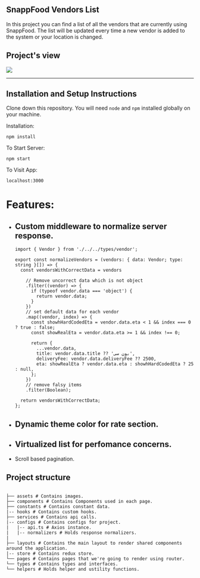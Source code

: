 ## SnappFood Vendors List

In this project you can find a list of all the vendors that are currently using SnappFood.
The list will be updated every time a new vendor is added to the system or your location is changed.

## Project's view

<img src="https://user-images.githubusercontent.com/66781740/184869335-439a973e-c49c-49fd-893b-9e2c72e840b7.png" />

---

## Installation and Setup Instructions

Clone down this repository. You will need `node` and `npm` installed globally on your machine.

Installation:

`npm install`

To Start Server:

`npm start`

To Visit App:

`localhost:3000`

# Features:

- ## Custom middleware to normalize server response.

  ```tsx
  import { Vendor } from './../../types/vendor';

  export const normalizeVendors = (vendors: { data: Vendor; type: string }[]) => {
    const vendorsWithCorrectData = vendors

      // Remove uncorrect data which is not object
      .filter((vendor) => {
        if (typeof vendor.data === 'object') {
          return vendor.data;
        }
      })
      // set default data for each vendor
      .map((vendor, index) => {
        const showhHardCodedEta = vendor.data.eta < 1 && index === 0 ? true : false;
        const showRealEta = vendor.data.eta >= 1 && index !== 0;

        return {
          ...vendor.data,
          title: vendor.data.title ?? 'بون سی',
          deliveryFee: vendor.data.deliveryFee ?? 2500,
          eta: showRealEta ? vendor.data.eta : showhHardCodedEta ? 25 : null,
        };
      })
      // remove falsy items
      .filter(Boolean);

    return vendorsWithCorrectData;
  };
  ```

- ## Dynamic theme color for rate section.
  <!-- <img src="https://user-images.githubusercontent.com/66781740/184870445-6ee04169-e9cb-4c05-95bb-0eadad20b1c4.png" /> -->
- ## Virtualized list for perfomance concerns.
    <!-- <img  src="https://user-images.githubusercontent.com/66781740/184871273-85c986b2-7e01-4d02-9a08-38f79f1bb829.png" /> -->
- Scroll based pagination.

## Project structure

```

├── assets # Contains images.
├── components # Contains Components used in each page.
├── constants # Contains constant data.
|-- hooks # Contains custom hooks.
├── services # Contains api calls.
|-- configs # Contains configs for project.
|   |-- api.ts # Axios instance.
|   |-- normalizers # Holds response normalizers.
|
├── layouts # Contains the main layout to render shared components around the application.
|-- store # Contains redux store.
└── pages # Contains pages that we're going to render using router.
└── types # Contains types and interfaces.
└── helpers # Holds helper and ustility functions.

```

```

```
